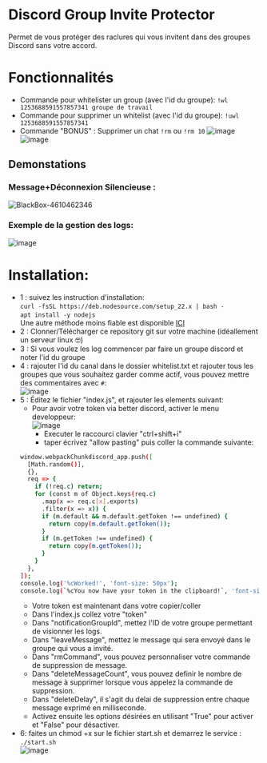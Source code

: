 # Discord Group Invite Protector
Permet de vous protéger des raclures qui vous invitent dans des groupes Discord sans votre accord.

# Fonctionnalités
- Commande pour whitelister un group (avec l'id du groupe): `!wl 1253688591557857341 groupe de travail`
- Commande pour supprimer un whitelist (avec l'id du groupe): `!uwl 1253688591557857341`
- Commande "BONUS" : Supprimer un chat `!rm` ou `!rm 10`
![image](https://github.com/user-attachments/assets/dd9c29ee-930f-4971-8e62-ee7abdad0d61)
![image](https://github.com/user-attachments/assets/e24bcdf9-18c5-45fd-b58d-63629027c518)

## Demonstations
### Message+Déconnexion Silencieuse :
![BlackBox-4610462346](https://github.com/user-attachments/assets/1692253e-4eae-4221-8c8f-f3ebfd403a98)

### Exemple de la gestion des logs:
![image](https://github.com/user-attachments/assets/5020ef0b-a139-4477-b91a-5a18e3b4cebd)

# Installation:

- 1 : suivez les instruction d'installation:<br>
  ```curl -fsSL https://deb.nodesource.com/setup_22.x | bash -```<br>
  ```apt install -y nodejs```<br>
  Une autre méthode moins fiable est disponible [ICI](https://nodejs.org/en/download)
- 2 : Clonner/Télécharger ce repository git sur votre machine (idéallement un serveur linux 🤓)
- 3 : Si vous voulez les log commencer par faire un groupe discord et noter l'id du groupe
- 4 : rajouter l'id du canal dans le dossier whitelist.txt et rajouter tous les groupes que vous souhaitez garder comme actif, vous pouvez mettre des commentaires avec `#`:<br>
![image](https://github.com/user-attachments/assets/3d563e30-5e51-41dc-ad49-f43fabf3b2aa)
- 5 : Éditez le fichier "index.js", et rajouter les elements suivant:<br>
    - Pour avoir votre token via better discord, activer le menu developpeur:<br>
    ![image](https://github.com/user-attachments/assets/608b5038-f3e3-4a03-a5e9-61764f1dc3e4)
      - Executer le raccourci clavier "ctrl+shift+i"
      - taper écrivez "allow pasting" puis coller la commande suivante:
  ```bash
  window.webpackChunkdiscord_app.push([
    [Math.random()],
    {},
    req => {
      if (!req.c) return;
      for (const m of Object.keys(req.c)
        .map(x => req.c[x].exports)
        .filter(x => x)) {
        if (m.default && m.default.getToken !== undefined) {
          return copy(m.default.getToken());
        }
        if (m.getToken !== undefined) {
          return copy(m.getToken());
        }
      }
    },
  ]);
  console.log('%cWorked!', 'font-size: 50px');
  console.log(`%cYou now have your token in the clipboard!`, 'font-size: 16px');
  ```
    - Votre token est maintenant dans votre copier/coller
  - Dans l'index.js collez votre "token"<br>
  - Dans "notificationGroupId", mettez l'ID de votre groupe permettant de visionner les logs.<br>
  - Dans "leaveMessage", mettez le message qui sera envoyé dans le groupe qui vous a invité.<br>
  - Dans "rmCommand", vous pouvez personnaliser votre commande de suppression de message.
  - Dans "deleteMessageCount", vous pouvez definir le nombre de message à supprimer lorsque vous appelez la commande de suppression.
  - Dans "deleteDelay", il s'agit du delai de suppression entre chaque message exprimé en milliseconde.
  - Activez ensuite les options désirées en utilisant "True" pour activer et "False" pour désactiver.
- 6: faites un chmod +x sur le fichier start.sh et demarrez le service : ```./start.sh```<br>
![image](https://github.com/user-attachments/assets/7cfd4992-0fa0-488a-9046-b841b1ac5aa9)
